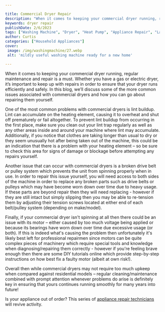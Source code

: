 ```yaml
---

title: Commercial Dryer Repair
description: "When it comes to keeping your commercial dryer running, regular maintenance and repair is a must. Whether you have a gas or electr...see more detail"
keywords: dryer repair
publishDate: 2/6/2023
tags: ["Washing Machine", "Dryer", "Heat Pump", "Appliance Repair", "Laundry Appliances"]
author: Curtis
categories: ["Household Appliances"]
cover: 
 image: /img/washingmachine/27.webp
 alt: 'mildly useful washing machine ready for a new home'

---
```


When it comes to keeping your commercial dryer running, regular maintenance and repair is a must. Whether you have a gas or electric dryer, it’s important to keep up with repairs in order to ensure that your dryer runs efficiently and safely. In this blog, we’ll discuss some of the more common issues associated with commercial dryers and how you can go about repairing them yourself.

One of the most common problems with commercial dryers is lint buildup. Lint can accumulate on the heating element, causing it to overheat and shut off prematurely or fail altogether. To prevent lint buildup from occurring in the first place, make sure you clean out your lint trap regularly as well as any other areas inside and around your machine where lint may accumulate. Additionally, if you notice that clothes are taking longer than usual to dry or they seem unusually hot after being taken out of the machine, this could be an indication that there is a problem with your heating element – so be sure to check this area for signs of damage or blockage before attempting any repairs yourself. 

Another issue that can occur with commercial dryers is a broken drive belt or pulley system which prevents the unit from spinning properly when in use. In order to repair this issue yourself, you will need access to both sides of the machine in order to replace any broken parts such as drive belts or pulleys which may have become worn down over time due to heavy usage. If these parts are beyond repair then they will need replacing - however if they are still intact but simply slipping then you may be able to re-tension them by adjusting their tension screws located at either end of each belt/pulley system (depending on make/model). 

Finally, if your commercial dryer isn't spinning at all then there could be an issue with its motor – either caused by too much voltage being applied or because its bearings have worn down over time due excessive usage (or both). If this is indeed what's causing the problem then unfortunately it's likely best left for professional repairmen since motors can be quite complex pieces of machinery which require special tools and knowledge when diagnosing/repairing them correctly - however if you're feeling brave enough then there are some DIY tutorials online which provide step-by-step instructions on how best fix a faulty motor (albeit at own risk!). 

Overall then while commercial dryers may not require too much upkeep when compared against residential models – regular cleaning/maintenance combined with prompt attention whenever problems do arise is definitely key in ensuring that yours continues running smoothly for many years into future!

Is your appliance out of order? This series of <a href="/pages/appliance-repair-technicians/">appliance repair technicians</a> will revive activity.